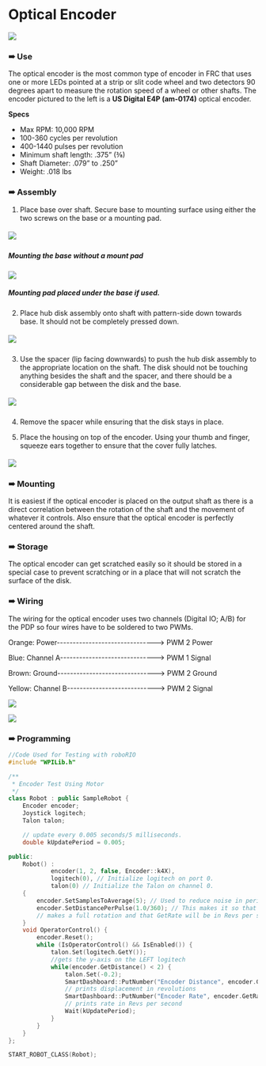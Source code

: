 # Optical Encoder
![](oe.png)
### ➠ Use

The optical encoder is the most common type of encoder in FRC that uses one or more LEDs pointed at a strip or slit code wheel and two detectors 90 degrees apart to measure the rotation speed of a wheel or other shafts. The encoder pictured to the left is a **US Digital E4P (am-0174)** optical encoder.

**Specs**
* Max RPM: 10,000 RPM
* 100-360 cycles per revolution
* 400-1440 pulses per revolution
* Minimum shaft length: .375” (⅜)
* Shaft Diameter: .079” to .250”
* Weight: .018 lbs

### ➠ Assembly
1. Place base over shaft. Secure base to mounting surface using either the two screws on the base or a mounting pad.
##### ![](oe_step1.png)
##### *Mounting the base without a mount pad*
![](oe_mount.png)
##### *Mounting pad placed under the base if used.*

2. Place hub disk assembly onto shaft with pattern-side down towards base. It should not be completely pressed down.
##### ![](oe_step2.png)

3. Use the spacer (lip facing downwards) to push the hub disk assembly to the appropriate location on the shaft. The disk should not be touching anything besides the shaft and the spacer, and there should be a considerable gap between the disk and the base.
##### ![](oe_step3.png)

4. Remove the spacer while ensuring that the disk stays in place.

5. Place the housing on top of the encoder. Using your thumb and finger, squeeze ears together to ensure that the cover fully latches.
##### ![](oe_step4.png)

### ➠ Mounting
It is easiest if the optical encoder is placed on the output shaft as there is a direct correlation between the rotation of the shaft and the movement of whatever it controls. Also ensure that the optical encoder is perfectly centered around the shaft.

### ➠ Storage
The optical encoder can get scratched easily so it should be stored in a special case to prevent scratching or in a place that will not scratch the surface of the disk. 

### ➠ Wiring
The wiring for the optical encoder uses two channels (Digital IO; A/B) for the PDP so four wires have to be soldered to two PWMs.

Orange: Power-------------------------------> PWM 2 Power

Blue: Channel A------------------------------> PWM 1 Signal

Brown: Ground-------------------------------> PWM 2 Ground

Yellow:	Channel B----------------------------> PWM 2 Signal

![](oe_pwm.png)

![](oe_roborio.png)

### ➠ Programming
```c++
//Code Used for Testing with roboRIO
#include "WPILib.h"

/**
 * Encoder Test Using Motor
 */
class Robot : public SampleRobot {
	Encoder encoder;
	Joystick logitech;
	Talon talon;

	// update every 0.005 seconds/5 milliseconds.
	double kUpdatePeriod = 0.005;

public:
	Robot() :
			encoder(1, 2, false, Encoder::k4X),
			logitech(0), // Initialize logitech on port 0.
			talon(0) // Initialize the Talon on channel 0.
	{
		encoder.SetSamplesToAverage(5); // Used to reduce noise in period
		encoder.SetDistancePerPulse(1.0/360); // This makes it so that GetDistance will return 1 when the shaft 
        // makes a full rotation and that GetRate will be in Revs per second
	}
	void OperatorControl() {
		encoder.Reset();
		while (IsOperatorControl() && IsEnabled()) {
			talon.Set(logitech.GetY()); 
            //gets the y-axis on the LEFT logitech
			while(encoder.GetDistance() < 2) {
				talon.Set(-0.2);
		        SmartDashboard::PutNumber("Encoder Distance", encoder.GetDistance()); 
                // prints displacement in revolutions
		        SmartDashboard::PutNumber("Encoder Rate", encoder.GetRate()); 
                // prints rate in Revs per second 
				Wait(kUpdatePeriod);
			}
		}
	}
};

START_ROBOT_CLASS(Robot);
```